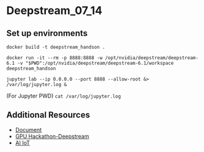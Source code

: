 # Deepstream_07_14

## Set up environments
```docker build -t deepstream_handson .```

```docker run -it --rm -p 8888:8888 -w /opt/nvidia/deepstream/deepstream-6.1 -v "$PWD":/opt/nvidia/deepstream/deepstream-6.1/workspace deepstream_handson```

```jupyter lab --ip 0.0.0.0 --port 8888 --allow-root &> /var/log/jupyter.log &```

(For Jupyter PWD)
```cat /var/log/jupyter.log```


## Additional Resources
- [Document](https://docs.nvidia.com/metropolis/deepstream/dev-guide/)
- [GPU Hackathon-Deepstream](https://github.com/openhackathons-org/gpubootcamp/tree/master/ai/DeepStream)
- [AI IoT](https://github.com/NVIDIA-AI-IOT)
